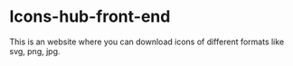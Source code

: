 # Icons-hub-front-end
This is an website where you can download icons of different formats like svg, png, jpg.
